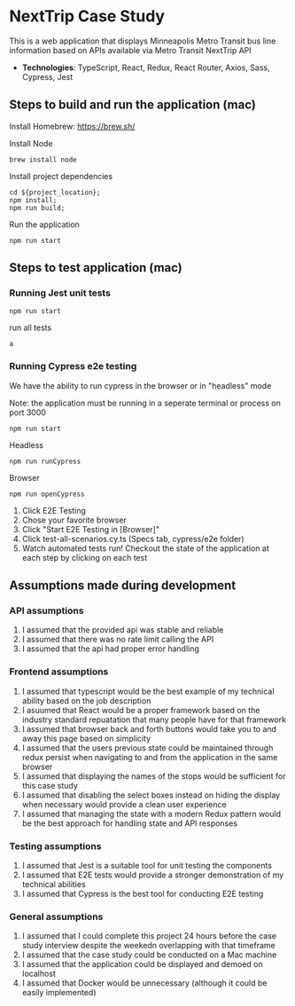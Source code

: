# NextTrip Case Study

This is a web application that displays Minneapolis Metro Transit bus line information
based on APIs available via Metro Transit NextTrip API

- **Technologies**: TypeScript, React, Redux, React Router, Axios, Sass, Cypress, Jest

## Steps to build and run the application (mac)

Install Homebrew: https://brew.sh/

Install Node

```
brew install node
```

Install project dependencies

```
cd ${project_location};
npm install;
npm run build;
```

Run the application

```
npm run start
```

## Steps to test application (mac)

### Running Jest unit tests

```
npm run start
```

run all tests

```
a
```

### Running Cypress e2e testing

We have the ability to run cypress in the browser or in "headless" mode

Note: the application must be running in a seperate terminal or process on port 3000

```
npm run start
```

Headless

```
npm run runCypress
```

Browser

```
npm run openCypress
```

1. Click E2E Testing
2. Chose your favorite browser
3. Click "Start E2E Testing in [Browser]"
4. Click test-all-scenarios.cy.ts (Specs tab, cypress/e2e folder)
5. Watch automated tests run! Checkout the state of the application at each step by clicking on each test

## Assumptions made during development

### API assumptions

1. I assumed that the provided api was stable and reliable
2. I assumed that there was no rate limit calling the API
3. I assumed that the api had proper error handling

### Frontend assumptions

1. I assumed that typescript would be the best example of my technical ability based on the job description
2. I asuumed that React would be a proper framework based on the industry standard repuatation that many people have for that framework
3. I assumed that browser back and forth buttons would take you to and away this page based on simplicity
4. I assumed that the users previous state could be maintained through redux persist when navigating to and from the application in the same browser
5. I assumed that displaying the names of the stops would be sufficient for this case study
6. I assumed that disabling the select boxes instead on hiding the display when necessary would provide a clean user experience
7. I assumed that managing the state with a modern Redux pattern would be the best approach for handling state and API responses

### Testing assumptions

1. I assumed that Jest is a suitable tool for unit testing the components
2. I assumed that E2E tests would provide a stronger demonstration of my technical abilities
3. I assumed that Cypress is the best tool for conducting E2E testing

### General assumptions

1. I assumed that I could complete this project 24 hours before the case study interview despite the weekedn overlapping with that timeframe
2. I assumed that the case study could be conducted on a Mac machine
3. I assumed that the application could be displayed and demoed on localhost
4. I assumed that Docker would be unnecessary (although it could be easily implemented)
